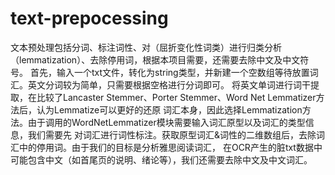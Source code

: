 # text-prepocessing
文本预处理包括分词、标注词性、对（屈折变化性词类）进行归类分析（lemmatization）、去除停用词，根据本项目需要，还需要去除中文及中文符号。 首先，输入一个txt文件，转化为string类型，并新建一个空数组等待放置词汇。英文分词较为简单，只需要根据空格进行分词即可。 将英文单词进行词干提取，在比较了Lancaster Stemmer、Porter Stemmer、Word Net Lemmatizer方法后，认为Lemmatize可以更好的还原 词汇本身，因此选择Lemmatization方法。由于调用的WordNetLemmatizer模块需要输入词汇原型以及词汇的类型信息，我们需要先 对词汇进行词性标注。获取原型词汇&amp;词性的二维数组后，去除词汇中的停用词。由于我们的目标是分析雅思阅读词汇， 在OCR产生的脏txt数据中可能包含中文（如首尾页的说明、绪论等），我们还需要去除中文及中文词汇。
